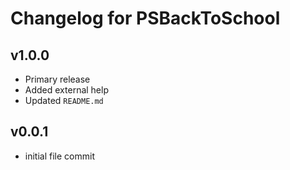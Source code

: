 # Changelog for PSBackToSchool

## v1.0.0

+ Primary release
+ Added external help
+ Updated `README.md`

## v0.0.1

+ initial file commit
